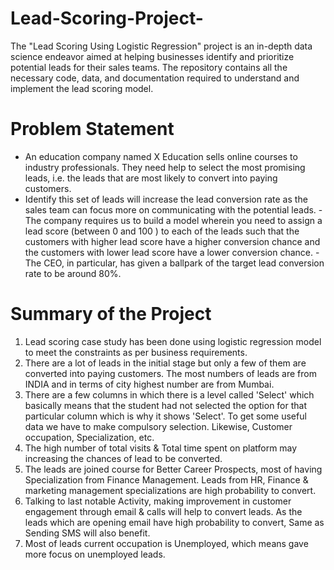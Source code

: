 # Lead-Scoring-Project-
The "Lead Scoring Using Logistic Regression" project is an in-depth data science endeavor aimed at helping businesses identify and prioritize potential leads for their sales teams. The repository contains all the necessary code, data, and documentation required to understand and implement the lead scoring model.

# Problem Statement 
- An education company named X Education sells online courses to industry professionals. They need help to select the most promising leads, i.e. the leads that are most likely to convert into paying customers. 
- Identify this set of leads will increase the lead conversion rate as the sales team can focus more on communicating with the potential leads. 
-The company requires us to build a model wherein you need to assign a lead score (between 0 and 100 ) to each of the leads such that the customers with higher lead score have a higher conversion chance and the customers with lower lead score have a lower conversion chance. 
-The CEO, in particular, has given a ballpark of the target lead conversion rate to be around 80%.


 # Summary of the Project
1. Lead scoring case study has been done using logistic regression model to meet the constraints as per business requirements. 
2. There are a lot of leads in the initial stage but only a few of them are converted into paying customers. The most numbers of leads are from INDIA and in terms of city highest number are from Mumbai.
 3. There are a few columns in which there is a level called 'Select' which basically means that the student had not selected the option for that particular column which is why it shows 'Select'. To get some useful data we have to make compulsory selection. Likewise, Customer occupation, Specialization, etc. 
4. The high number of total visits & Total time spent on platform may increasing the chances of lead to be converted. 
5. The leads are joined course for Better Career Prospects, most of having Specialization from Finance Management. Leads from HR, Finance & marketing management specializations are high probability to convert. 
6. Talking to last notable Activity, making improvement in customer engagement through email & calls will help to convert leads. As the leads which are opening email have high probability to convert, Same as Sending SMS will also benefit. 
7. Most of leads current occupation is Unemployed, which means gave more focus on unemployed leads.




